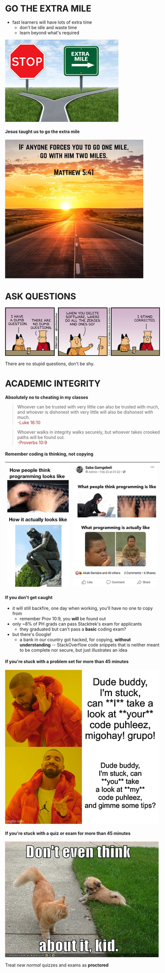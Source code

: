 GO THE EXTRA MILE
=================

+ fast learners will have lots of extra time
  - don't be idle and waste time
  - learn beyond what's required

![extra mile](images/extra-mile-road.jpg)



#### Jesus taught us to go the extra mile

![extra mile](images/extra-mile.jpg)



ASK QUESTIONS
=============

![questions](images/stupid.gif)

There are no stupid questions, don't be shy.



ACADEMIC INTEGRITY
==================

**Absolutely no to cheating in my classes**



> Whoever can be trusted with very little can also be trusted with much, and whoever is dishonest with very little will also be dishonest with much.  
\-<span style="color: brown">Luke 16:10</span>

> Whoever walks in integrity walks securely,
> but whoever takes crooked paths will be found out.  
\-<span style="color: brown">Proverbs 10:9</span>



#### Remember coding is thinking, not copying
| ![img](images/is-like.jpg) | ![img](images/is-like2.jpg) |
|----------------------------|-----------------------------|



#### If you don't get caught
* it will still backfire, one day when working, you'll have no one to copy from
  - remember Prov 10:9, you **will** be found out
* only ~8% of PH grads can pass Stacktrek's exam for applicants
  - they graduated but can't pass a **basic** coding exam?
* but there's Google!
  - a bank in our country got hacked, for copying, **without understanding** -- StackOverflow code
    snippets that is neither meant to be complete nor secure, but just illustrates an idea



#### If you're stuck with a problem set for more than 45 minutes

![drake](images/drake.jpg)



#### If you're stuck with a quiz or exam for more than 45 minutes

![drake](images/dont-even-think-about-it-kid.jpeg)

Treat *new normal* quizzes and exams as **proctored**